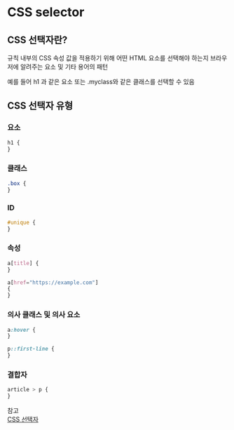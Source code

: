 # CSS selector

## CSS 선택자란?

규칙 내부의 CSS 속성 값을 적용하기 위해 어떤 HTML 요소를 선택해야 하는지 브라우저에 알려주는 요소 및 기타 용어의 패턴

예를 들어 h1 과 같은 요소 또는 .myclass와 같은 클래스를 선택할 수 있음

## CSS 선택자 유형

### 요소

```css
h1 {
}
```

### 클래스

```css
.box {
}
```

### ID

```css
#unique {
}
```

### 속성

```css
a[title] {
}

a[href="https://example.com"]
{
}
```

### 의사 클래스 및 의사 요소

```css
a:hover {
}

p::first-line {
}
```

### 결합자

```css
article > p {
}
```

참고<br>
[CSS 선택자](https://developer.mozilla.org/ko/docs/Learn/CSS/Building_blocks/Selectors)

